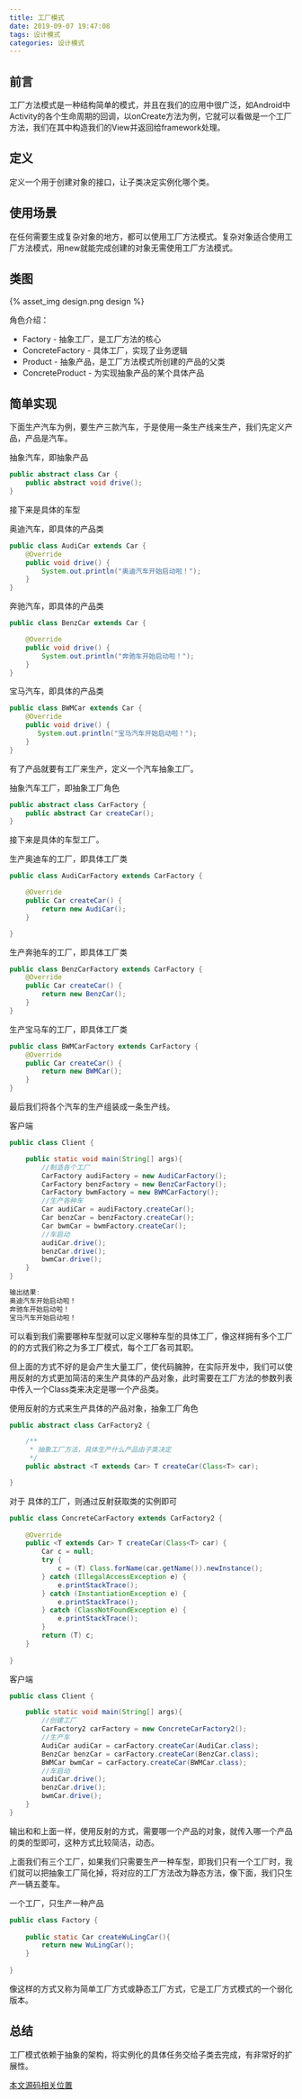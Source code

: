 ```yaml
---
title: 工厂模式
date: 2019-09-07 19:47:08
tags: 设计模式
categories: 设计模式
---
```


## 前言

工厂方法模式是一种结构简单的模式，并且在我们的应用中很广泛，如Android中Activity的各个生命周期的回调，以onCreate方法为例，它就可以看做是一个工厂方法，我们在其中构造我们的View并返回给framework处理。

<!--more-->

## 定义

定义一个用于创建对象的接口，让子类决定实例化哪个类。

## 使用场景

在任何需要生成复杂对象的地方，都可以使用工厂方法模式。复杂对象适合使用工厂方法模式，用new就能完成创建的对象无需使用工厂方法模式。

## 类图

{% asset_img design.png design %}

角色介绍：

- Factory - 抽象工厂，是工厂方法的核心
- ConcreteFactory - 具体工厂，实现了业务逻辑
- Product - 抽象产品，是工厂方法模式所创建的产品的父类
- ConcreteProduct - 为实现抽象产品的某个具体产品

## 简单实现

下面生产汽车为例，要生产三款汽车，于是使用一条生产线来生产，我们先定义产品，产品是汽车。

抽象汽车，即抽象产品

```java
public abstract class Car {
    public abstract void drive();
}
```

接下来是具体的车型

奥迪汽车，即具体的产品类

```java
public class AudiCar extends Car {
    @Override
    public void drive() {
        System.out.println("奥迪汽车开始启动啦！");
    }
}
```

奔驰汽车，即具体的产品类

```java
public class BenzCar extends Car {

    @Override
    public void drive() {
        System.out.println("奔驰车开始启动啦！");
    }
}
```

宝马汽车，即具体的产品类

```java
public class BWMCar extends Car {
    @Override
    public void drive() {
       System.out.println("宝马汽车开始启动啦！");
    }
}
```

有了产品就要有工厂来生产，定义一个汽车抽象工厂。

抽象汽车工厂，即抽象工厂角色

```java
public abstract class CarFactory {
    public abstract Car createCar();
}
```

接下来是具体的车型工厂。

生产奥迪车的工厂，即具体工厂类

```java
public class AudiCarFactory extends CarFactory {

    @Override
    public Car createCar() {
        return new AudiCar();
    }

}
```

生产奔驰车的工厂，即具体工厂类

```java
public class BenzCarFactory extends CarFactory {
    @Override
    public Car createCar() {
        return new BenzCar();
    }
}
```

生产宝马车的工厂，即具体工厂类

```java
public class BWMCarFactory extends CarFactory {
    @Override
    public Car createCar() {
        return new BWMCar();
    }
}
```

最后我们将各个汽车的生产组装成一条生产线。

客户端

```java
public class Client {

    public static void main(String[] args){
        //制造各个工厂
        CarFactory audiFactory = new AudiCarFactory();
        CarFactory benzFactory = new BenzCarFactory();
        CarFactory bwmFactory = new BWMCarFactory();
        //生产各种车
        Car audiCar = audiFactory.createCar();
        Car benzCar = benzFactory.createCar();
        Car bwmCar = bwmFactory.createCar();
        //车启动
        audiCar.drive();
        benzCar.drive();
        bwmCar.drive();
    }
}

输出结果:
奥迪汽车开始启动啦！
奔驰车开始启动啦！
宝马汽车开始启动啦！
```

可以看到我们需要哪种车型就可以定义哪种车型的具体工厂，像这样拥有多个工厂的的方式我们称之为多工厂模式，每个工厂各司其职。

但上面的方式不好的是会产生大量工厂，使代码臃肿，在实际开发中，我们可以使用反射的方式更加简洁的来生产具体的产品对象，此时需要在工厂方法的参数列表中传入一个Class类来决定是哪一个产品类。

使用反射的方式来生产具体的产品对象，抽象工厂角色

```java
public abstract class CarFactory2 {

    /**
     * 抽象工厂方法，具体生产什么产品由子类决定
     */
    public abstract <T extends Car> T createCar(Class<T> car);

}
```

对于 具体的工厂，则通过反射获取类的实例即可

```java
public class ConcreteCarFactory extends CarFactory2 {
    
    @Override
    public <T extends Car> T createCar(Class<T> car) {
        Car c = null;
        try {
            c = (T) Class.forName(car.getName()).newInstance();
        } catch (IllegalAccessException e) {
            e.printStackTrace();
        } catch (InstantiationException e) {
            e.printStackTrace();
        } catch (ClassNotFoundException e) {
            e.printStackTrace();
        }
        return (T) c;
    }
    
}
```

客户端

```java
public class Client {

    public static void main(String[] args){
        //创建工厂
        CarFactory2 carFactory = new ConcreteCarFactory2();
        //生产车
        AudiCar audiCar = carFactory.createCar(AudiCar.class);
        BenzCar benzCar = carFactory.createCar(BenzCar.class);
        BWMCar bwmCar = carFactory.createCar(BWMCar.class);
        //车启动
        audiCar.drive();
        benzCar.drive();
        bwmCar.drive();
    }
}
```

输出和和上面一样，使用反射的方式，需要哪一个产品的对象，就传入哪一个产品的类的型即可，这种方式比较简洁，动态。

上面我们有三个工厂，如果我们只需要生产一种车型，即我们只有一个工厂时，我们就可以把抽象工厂简化掉，将对应的工厂方法改为静态方法，像下面，我们只生产一辆五菱车。

一个工厂，只生产一种产品

```java
public class Factory {
    
    public static Car createWuLingCar(){
        return new WuLingCar();
    }
    
}
```

像这样的方式又称为简单工厂方式或静态工厂方式，它是工厂方式模式的一个弱化版本。

## 总结

工厂模式依赖于抽象的架构，将实例化的具体任务交给子类去完成，有非常好的扩展性。

[本文源码相关位置](https://github.com/rain9155/DesignPatternDemo/tree/master/src/com/example/hy/designpatternDemo/factory)

